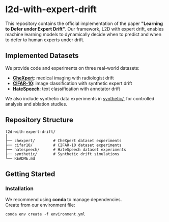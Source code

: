 # l2d-with-expert-drift

This repository contains the official implementation of the paper **"Learning to Defer under Expert Drift"**. Our framework, L2D with expert drift, enables machine learning models to dynamically decide when to predict and when to defer to human experts under drift.


## Implemented Datasets

We provide code and experiments on three real-world datasets:

- [**CheXpert**](cheXpert/README.md): medical imaging with radiologist drift  
- [**CIFAR-10**](cifar10/README.md): image classification with synthetic expert drift  
- [**HateSpeech**](hatespeech/README.md): text classification with annotator drift  

We also include synthetic data experiments in [synthetic/](synthetic/), for controlled analysis and ablation studies.


## Repository Structure
```text
l2d-with-expert-drift/
│
├── chexpert/        # CheXpert dataset experiments
├── cifar10/         # CIFAR-10 dataset experiments
├── hatespeech/      # HateSpeech dataset experiments
├── synthetic/       # Synthetic drift simulations
└── README.md
```

## Getting Started

### Installation

We recommend using **conda** to manage dependencies.  
Create from our environment file:
```
conda env create -f environment.yml
```
